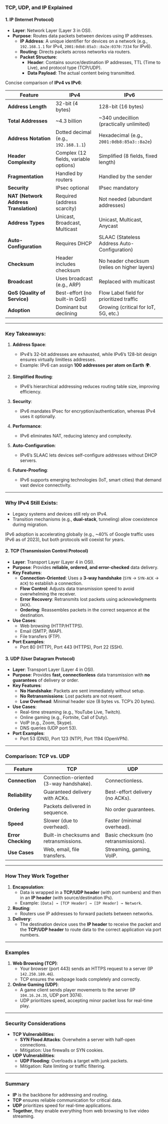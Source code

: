 ### **TCP, UDP, and IP Explained**

#### **1. IP (Internet Protocol)**  
- **Layer**: Network Layer (Layer 3 in OSI).  
- **Purpose**: Routes data packets between devices using IP addresses.  
  - **IP Address**: A unique identifier for devices on a network (e.g., `192.168.1.1` for IPv4, `2001:0db8:85a3::8a2e:0370:7334` for IPv6).  
  - **Routing**: Directs packets across networks via routers.  
  - **Packet Structure**:  
    - **Header**: Contains source/destination IP addresses, TTL (Time to Live), and protocol type (TCP/UDP).  
    - **Data Payload**: The actual content being transmitted.
   
Concise comparison of **IPv4 vs IPv6**:

| **Feature**               | **IPv4**                                  | **IPv6**                                  |
|---------------------------|-------------------------------------------|-------------------------------------------|
| **Address Length**         | 32-bit (4 bytes)                          | 128-bit (16 bytes)                        |
| **Total Addresses**        | ~4.3 billion                              | ~340 undecillion (practically unlimited)  |
| **Address Notation**       | Dotted decimal (e.g., `192.168.1.1`)      | Hexadecimal (e.g., `2001:0db8:85a3::8a2e`)|
| **Header Complexity**      | Complex (12 fields, variable options)     | Simplified (8 fields, fixed length)       |
| **Fragmentation**          | Handled by routers                        | Handled by the sender                     |
| **Security**               | IPsec optional                            | IPsec mandatory                           |
| **NAT (Network Address Translation)** | Required (address scarcity) | Not needed (abundant addresses)           |
| **Address Types**          | Unicast, Broadcast, Multicast             | Unicast, Multicast, Anycast               |
| **Auto-Configuration**     | Requires DHCP                             | SLAAC (Stateless Address Auto-Configuration) |
| **Checksum**               | Header includes checksum                  | No header checksum (relies on higher layers) |
| **Broadcast**              | Uses broadcast (e.g., ARP)                | Replaced with multicast                   |
| **QoS (Quality of Service)** | Best-effort (no built-in QoS)           | Flow Label field for prioritized traffic  |
| **Adoption**               | Dominant but declining                    | Growing (critical for IoT, 5G, etc.)      |

---

### **Key Takeaways**:
1. **Address Space**:  
   - IPv4’s 32-bit addresses are exhausted, while IPv6’s 128-bit design ensures virtually limitless addresses.  
   - Example: IPv6 can assign **100 addresses per atom on Earth** 🌍.  

2. **Simplified Routing**:  
   - IPv6’s hierarchical addressing reduces routing table size, improving efficiency.  

3. **Security**:  
   - IPv6 mandates IPsec for encryption/authentication, whereas IPv4 uses it optionally.  

4. **Performance**:  
   - IPv6 eliminates NAT, reducing latency and complexity.  

5. **Auto-Configuration**:  
   - IPv6’s SLAAC lets devices self-configure addresses without DHCP servers.  

6. **Future-Proofing**:  
   - IPv6 supports emerging technologies (IoT, smart cities) that demand vast device connectivity.  

---

### **Why IPv4 Still Exists**:  
- Legacy systems and devices still rely on IPv4.  
- Transition mechanisms (e.g., **dual-stack**, tunneling) allow coexistence during migration.  

IPv6 adoption is accelerating globally (e.g., ~40% of Google traffic uses IPv6 as of 2023), but both protocols will coexist for years. 

#### **2. TCP (Transmission Control Protocol)**  
- **Layer**: Transport Layer (Layer 4 in OSI).  
- **Purpose**: Provides **reliable, ordered, and error-checked** data delivery.  
- **Key Features**:  
  - **Connection-Oriented**: Uses a **3-way handshake** (`SYN` → `SYN-ACK` → `ACK`) to establish a connection.  
  - **Flow Control**: Adjusts data transmission speed to avoid overwhelming the receiver.  
  - **Error Recovery**: Retransmits lost packets using acknowledgments (`ACK`).  
  - **Ordering**: Reassembles packets in the correct sequence at the destination.  
- **Use Cases**:  
  - Web browsing (HTTP/HTTPS).  
  - Email (SMTP, IMAP).  
  - File transfers (FTP).  
- **Port Examples**:  
  - Port 80 (HTTP), Port 443 (HTTPS), Port 22 (SSH).  

#### **3. UDP (User Datagram Protocol)**  
- **Layer**: Transport Layer (Layer 4 in OSI).  
- **Purpose**: Provides **fast, connectionless** data transmission with **no guarantees** of delivery or order.  
- **Key Features**:  
  - **No Handshake**: Packets are sent immediately without setup.  
  - **No Retransmissions**: Lost packets are not resent.  
  - **Low Overhead**: Minimal header size (8 bytes vs. TCP’s 20 bytes).  
- **Use Cases**:  
  - Real-time streaming (e.g., YouTube Live, Twitch).  
  - Online gaming (e.g., Fortnite, Call of Duty).  
  - VoIP (e.g., Zoom, Skype).  
  - DNS queries (UDP port 53).  
- **Port Examples**:  
  - Port 53 (DNS), Port 123 (NTP), Port 1194 (OpenVPN).  

---

### **Comparison: TCP vs. UDP**  

| **Feature**          | **TCP**                                  | **UDP**                                  |  
|-----------------------|------------------------------------------|------------------------------------------|  
| **Connection**        | Connection-oriented (3-way handshake).   | Connectionless.                          |  
| **Reliability**       | Guaranteed delivery with ACKs.           | Best-effort delivery (no ACKs).          |  
| **Ordering**          | Packets delivered in sequence.           | No order guarantees.                     |  
| **Speed**             | Slower (due to overhead).                | Faster (minimal overhead).               |  
| **Error Checking**    | Built-in checksums and retransmissions.  | Basic checksum (no retransmissions).     |  
| **Use Cases**         | Web, email, file transfers.              | Streaming, gaming, VoIP.                 |  

---

### **How They Work Together**  
1. **Encapsulation**:  
   - Data is wrapped in a **TCP/UDP header** (with port numbers) and then in an **IP header** (with source/destination IPs).  
   - Example: `[Data] → [TCP Header] → [IP Header] → Network`.  
2. **Routing**:  
   - Routers use IP addresses to forward packets between networks.  
3. **Delivery**:  
   - The destination device uses the **IP header** to receive the packet and the **TCP/UDP header** to route data to the correct application via port numbers.  

---

### **Examples**  
1. **Web Browsing (TCP)**:  
   - Your browser (port 443) sends an HTTPS request to a server (IP `142.250.189.46`).  
   - TCP ensures the webpage loads completely and correctly.  
2. **Online Gaming (UDP)**:  
   - A game client sends player movements to the server (IP `104.16.24.35`, UDP port 3074).  
   - UDP prioritizes speed, accepting minor packet loss for real-time play.  

---

### **Security Considerations**  
- **TCP Vulnerabilities**:  
  - **SYN Flood Attacks**: Overwhelm a server with half-open connections.  
  - Mitigation: Use firewalls or SYN cookies.  
- **UDP Vulnerabilities**:  
  - **UDP Flooding**: Overloads a target with junk packets.  
  - Mitigation: Rate limiting or traffic filtering.  

---

### **Summary**  
- **IP** is the backbone for addressing and routing.  
- **TCP** ensures reliable communication for critical data.  
- **UDP** prioritizes speed for real-time applications.  
- **Together**, they enable everything from web browsing to live video streaming.
